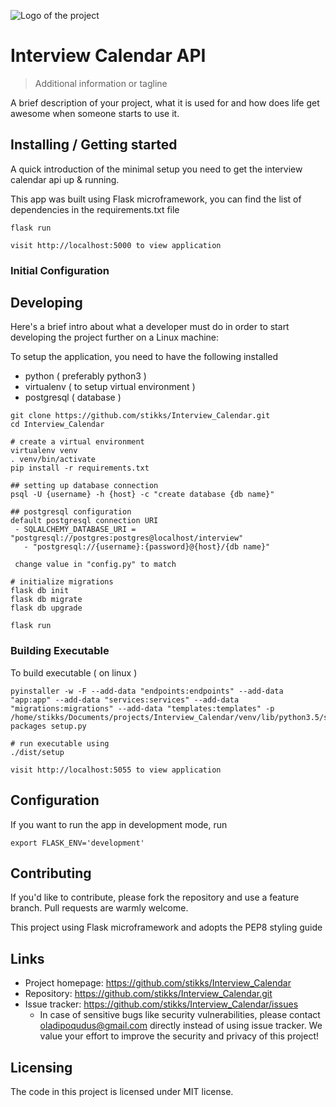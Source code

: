 ![Logo of the project](https://raw.githubusercontent.com/jehna/readme-best-practices/master/sample-logo.png)

# Interview Calendar API
> Additional information or tagline

A brief description of your project, what it is used for and how does life get
awesome when someone starts to use it.

## Installing / Getting started

A quick introduction of the minimal setup you need to get the interview calendar api up & running.

This app was built using Flask microframework, you can find the list of dependencies in the requirements.txt file

```shell
flask run

visit http://localhost:5000 to view application
```

### Initial Configuration

## Developing

Here's a brief intro about what a developer must do in order to start developing
the project further on a Linux machine:

To setup the application, you need to have the following installed
 - python ( preferably python3 )
 - virtualenv ( to setup virtual environment )
 - postgresql ( database )

```shell
git clone https://github.com/stikks/Interview_Calendar.git
cd Interview_Calendar

# create a virtual environment
virtualenv venv
. venv/bin/activate
pip install -r requirements.txt

## setting up database connection
psql -U {username} -h {host} -c "create database {db name}"

## postgresql configuration
default postgresql connection URI
 - SQLALCHEMY_DATABASE_URI = "postgresql://postgres:postgres@localhost/interview"
   - "postgresql://{username}:{password}@{host}/{db name}"

 change value in "config.py" to match

# initialize migrations
flask db init
flask db migrate
flask db upgrade

flask run
```

### Building Executable

To build executable ( on linux )

```shell
pyinstaller -w -F --add-data "endpoints:endpoints" --add-data "app:app" --add-data "services:services" --add-data "migrations:migrations" --add-data "templates:templates" -p /home/stikks/Documents/projects/Interview_Calendar/venv/lib/python3.5/site-packages setup.py

# run executable using
./dist/setup

visit http://localhost:5055 to view application
```

## Configuration

If you want to run the app in development mode, run
```shell
export FLASK_ENV='development'
```
## Contributing

If you'd like to contribute, please fork the repository and use a feature
branch. Pull requests are warmly welcome.

This project using Flask microframework and adopts the PEP8 styling guide

## Links

- Project homepage: https://github.com/stikks/Interview_Calendar
- Repository: https://github.com/stikks/Interview_Calendar.git
- Issue tracker: https://github.com/stikks/Interview_Calendar/issues
  - In case of sensitive bugs like security vulnerabilities, please contact
    oladipoqudus@gmail.com directly instead of using issue tracker. We value your effort
    to improve the security and privacy of this project!

## Licensing

The code in this project is licensed under MIT license.